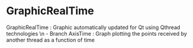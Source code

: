 # GraphicRealTime
GraphicRealTime : Graphic automatically updated for Qt using Qthread technologies \n
        - Branch AxisTime : Graph plotting the points received by another thread as a function of time 

